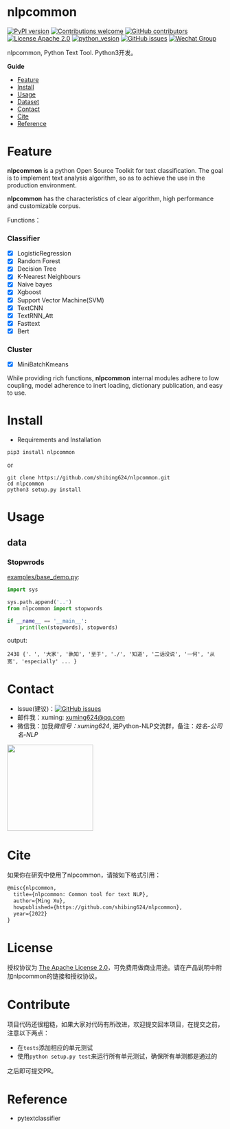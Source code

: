 # nlpcommon

[![PyPI version](https://badge.fury.io/py/nlpcommon.svg)](https://badge.fury.io/py/nlpcommon)
[![Contributions welcome](https://img.shields.io/badge/contributions-welcome-brightgreen.svg)](CONTRIBUTING.md)
[![GitHub contributors](https://img.shields.io/github/contributors/shibing624/nlpcommon.svg)](https://github.com/shibing624/nlpcommon/graphs/contributors)
[![License Apache 2.0](https://img.shields.io/badge/license-Apache%202.0-blue.svg)](LICENSE)
[![python_vesion](https://img.shields.io/badge/Python-3.5%2B-green.svg)](requirements.txt)
[![GitHub issues](https://img.shields.io/github/issues/shibing624/nlpcommon.svg)](https://github.com/shibing624/nlpcommon/issues)
[![Wechat Group](http://vlog.sfyc.ltd/wechat_everyday/wxgroup_logo.png?imageView2/0/w/60/h/20)](#Contact)


nlpcommon, Python Text Tool. Python3开发。


**Guide**

- [Feature](#Feature)
- [Install](#install)
- [Usage](#usage)
- [Dataset](#Dataset)
- [Contact](#Contact)
- [Cite](#Cite)
- [Reference](#reference)

# Feature

**nlpcommon** is a python Open Source Toolkit for text classification. The goal is to implement
text analysis algorithm, so as to achieve the use in the production environment.

**nlpcommon** has the characteristics
of clear algorithm, high performance and customizable corpus.

Functions：
### Classifier
  - [x] LogisticRegression
  - [x] Random Forest
  - [x] Decision Tree
  - [x] K-Nearest Neighbours
  - [x] Naive bayes
  - [x] Xgboost
  - [x] Support Vector Machine(SVM)
  - [x] TextCNN
  - [x] TextRNN_Att
  - [x] Fasttext
  - [x] Bert

### Cluster
  - [x] MiniBatchKmeans

While providing rich functions, **nlpcommon** internal modules adhere to low coupling, model adherence to inert loading, dictionary publication, and easy to use.

# Install

- Requirements and Installation

```
pip3 install nlpcommon
```

or

```
git clone https://github.com/shibing624/nlpcommon.git
cd nlpcommon
python3 setup.py install
```


# Usage
## data

### Stopwrods

[examples/base_demo.py](examples/base_demo.py):


```python
import sys

sys.path.append('..')
from nlpcommon import stopwords

if __name__ == '__main__':
    print(len(stopwords), stopwords)
```

output:

```shell
2438 {'．', '大家', '孰知', '至于', './', '知道', '二话没说', '一何', '从宽', 'especially' ... }
```


# Contact

- Issue(建议)：[![GitHub issues](https://img.shields.io/github/issues/shibing624/nlpcommon.svg)](https://github.com/shibing624/nlpcommon/issues)
- 邮件我：xuming: xuming624@qq.com
- 微信我：加我*微信号：xuming624*, 进Python-NLP交流群，备注：*姓名-公司名-NLP*
<img src="http://42.193.145.218/github_data/xm_wechat_erweima.png" width="200" />


# Cite

如果你在研究中使用了nlpcommon，请按如下格式引用：

```latex
@misc{nlpcommon,
  title={nlpcommon: Common tool for text NLP},
  author={Ming Xu},
  howpublished={https://github.com/shibing624/nlpcommon},
  year={2022}
}
```

# License


授权协议为 [The Apache License 2.0](LICENSE)，可免费用做商业用途。请在产品说明中附加nlpcommon的链接和授权协议。


# Contribute
项目代码还很粗糙，如果大家对代码有所改进，欢迎提交回本项目，在提交之前，注意以下两点：

 - 在`tests`添加相应的单元测试
 - 使用`python setup.py test`来运行所有单元测试，确保所有单测都是通过的

之后即可提交PR。


# Reference

- pytextclassifier
